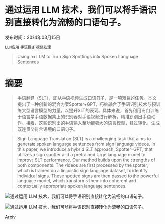 # 通过运用 LLM 技术，我们可以将手语识别直接转化为流畅的口语句子。

发布时间：2024年03月15日

`LLM应用` `手语翻译` `视频处理`

> Using an LLM to Turn Sign Spottings into Spoken Language Sentences

# 摘要

> 手语翻译（SLT），即从手语视频生成口语句子，是一项艰巨的任务。本文提出了一种创新的混合方案Spotter+GPT，巧妙融合了手语识别技术与预训练大型语言模型的力量，以提升SLT的表现。具体来说，首先利用专门训练于语言学手语数据集上的识别器对手语视频进行解析，精准识别出手语动作。接着，这些识别出的手语输入至功能强大的语言模型，经过转化，生成既连贯又符合语境的口语句子。

> Sign Language Translation (SLT) is a challenging task that aims to generate spoken language sentences from sign language videos. In this paper, we introduce a hybrid SLT approach, Spotter+GPT, that utilizes a sign spotter and a pretrained large language model to improve SLT performance. Our method builds upon the strengths of both components. The videos are first processed by the spotter, which is trained on a linguistic sign language dataset, to identify individual signs. These spotted signs are then passed to the powerful language model, which transforms them into coherent and contextually appropriate spoken language sentences.

![通过运用 LLM 技术，我们可以将手语识别直接转化为流畅的口语句子。](../../../paper_images/2403.10434/fig1_blur.png)

![通过运用 LLM 技术，我们可以将手语识别直接转化为流畅的口语句子。](../../../paper_images/2403.10434/fig2_blur.png)

[Arxiv](https://arxiv.org/abs/2403.10434)